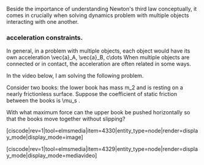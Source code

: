 Beside the importance of understanding Newton's third law conceptually, it comes in crucially when solving dynamics problem with multiple objects interacting with one another. 

### acceleration constraints. 

In general, in a problem with multiple objects, each object would have its own acceleration <lrn-math inline>\vec{a}_A, \vec{a}_B, c\dots </lrn-math> When multiple objects are connected or in contact, the acceleration are often related in some ways. 

In the video below, I am solving the following problem. 

Consider two books: the lower book has mass <lrn-math inline> m_2 </lrn-math> and is resting on a nearly frictionless surface. Suppose the coefficient of static friction between the books is <lrn-math inline>\mu_s </lrn-math>.

With what maximum force can the upper book be pushed horizontally so that the books move together without slipping?

[ciscode|rev=1|tool=elmsmedia|item=4330|entity_type=node|render=display_mode|display_mode=image]

[ciscode|rev=1|tool=elmsmedia|item=4329|entity_type=node|render=display_mode|display_mode=mediavideo]

